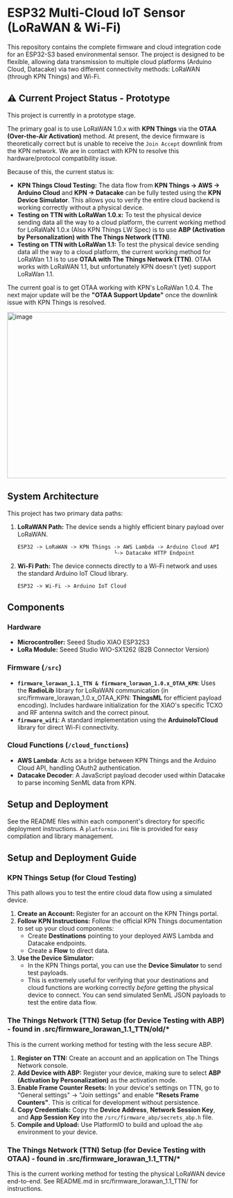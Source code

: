# ESP32 Multi-Cloud IoT Sensor (LoRaWAN & Wi-Fi)

This repository contains the complete firmware and cloud integration code for an ESP32-S3 based environmental sensor. The project is designed to be flexible, allowing data transmission to multiple cloud platforms (Arduino Cloud, Datacake) via two different connectivity methods: LoRaWAN (through KPN Things) and Wi-Fi.


## ⚠️ Current Project Status - Prototype

This project is currently in a prototype stage.

The primary goal is to use LoRaWAN 1.0.x with **KPN Things** via the **OTAA (Over-the-Air Activation)** method. At present, the device firmware is theoretically correct but is unable to receive the `Join Accept` downlink from the KPN network. We are in contact with KPN to resolve this hardware/protocol compatibility issue.

Because of this, the current status is:
* **KPN Things Cloud Testing:** The data flow from **KPN Things -> AWS -> Arduino Cloud** and **KPN -> Datacake** can be fully tested using the **KPN Device Simulator**. This allows you to verify the entire cloud backend is working correctly without a physical device.
* **Testing on TTN with LoRaWan 1.0.x:** To test the physical device sending data all the way to a cloud platform, the current working method for LoRaWaN 1.0.x (Also KPN Things LW Spec)  is to use **ABP (Activation by Personalization) with The Things Network (TTN)**.
* **Testing on TTN with LoRaWan 1.1:** To test the physical device sending data all the way to a cloud platform, the current working method for LoRaWan 1.1 is to use **OTAA with The Things Network (TTN)**. OTAA works with LoRaWAN 1.1, but unfortunately KPN doesn't (yet) support LoRaWan 1.1.

The current goal is to get OTAA working with KPN's LoRaWan 1.0.4. The next major update will be the **"OTAA Support Update"** once the downlink issue with KPN Things is resolved.

<img width="859" height="382" alt="image" src="https://github.com/user-attachments/assets/2491575f-fcd7-4113-aa8d-45dbd7d6e5f0" />



## System Architecture

This project has two primary data paths:

1.  **LoRaWAN Path:** The device sends a highly efficient binary payload over LoRaWAN.
    ```
    ESP32 -> LoRaWAN -> KPN Things -> AWS Lambda -> Arduino Cloud API
                                   └-> Datacake HTTP Endpoint
    ```
2.  **Wi-Fi Path:** The device connects directly to a Wi-Fi network and uses the standard Arduino IoT Cloud library.
    ```
    ESP32 -> Wi-Fi -> Arduino IoT Cloud
    ```

## Components

### **Hardware**
* **Microcontroller:** Seeed Studio XIAO ESP32S3
* **LoRa Module:** Seeed Studio WIO-SX1262 (B2B Connector Version)

### **Firmware (`/src`)**
* **`firmware_lorawan_1.1_TTN & firmware_lorawan_1.0.x_OTAA_KPN`**: Uses the **RadioLib** library for LoRaWAN communication (in src/firmware_lorawan_1.0.x_OTAA_KPN: **ThingsML** for efficient payload encoding). Includes hardware initialization for the XIAO's specific TCXO and RF antenna switch and the correct pinout.
* **`firmware_wifi`**: A standard implementation using the **ArduinoIoTCloud** library for direct Wi-Fi connectivity.

### **Cloud Functions (`/cloud_functions`)**
* **AWS Lambda**: Acts as a bridge between KPN Things and the Arduino Cloud API, handling OAuth2 authentication.
* **Datacake Decoder**: A JavaScript payload decoder used within Datacake to parse incoming SenML data from KPN.

## Setup and Deployment
See the README files within each component's directory for specific deployment instructions. A `platformio.ini` file is provided for easy compilation and library management.




## Setup and Deployment Guide

### KPN Things Setup (for Cloud Testing)
This path allows you to test the entire cloud data flow using a simulated device.

1.  **Create an Account:** Register for an account on the KPN Things portal.
2.  **Follow KPN Instructions:** Follow the official KPN Things documentation to set up your cloud components:
    * Create **Destinations** pointing to your deployed AWS Lambda and Datacake endpoints.
    * Create a **Flow** to direct data.
3.  **Use the Device Simulator:**
    * In the KPN Things portal, you can use the **Device Simulator** to send test payloads.
    * This is extremely useful for verifying that your destinations and cloud functions are working correctly *before* getting the physical device to connect. You can send simulated SenML JSON payloads to test the entire data flow.

### The Things Network (TTN) Setup (for Device Testing with ABP) - found in .src/firmware_lorawan_1.1_TTN/old/* 
This is the current working method for testing with the less secure ABP.

1.  **Register on TTN:** Create an account and an application on The Things Network console.
2.  **Add Device with ABP:** Register your device, making sure to select **ABP (Activation by Personalization)** as the activation mode.
3.  **Enable Frame Counter Resets:** In your device's settings on TTN, go to "General settings" -> "Join settings" and enable **"Resets Frame Counters"**. This is critical for development without persistence.
4.  **Copy Credentials:** Copy the **Device Address**, **Network Session Key**, and **App Session Key** into the `/src/firmware_abp/secrets_abp.h` file.
5.  **Compile and Upload:** Use PlatformIO to build and upload the `abp` environment to your device.

### The Things Network (TTN) Setup (for Device Testing with OTAA) - found in .src/firmware_lorawan_1.1_TTN/* 
This is the current working method for testing the physical LoRaWAN device end-to-end. 
See README.md in src/firmware_lorawan_1.1_TTN/ for instructions.

